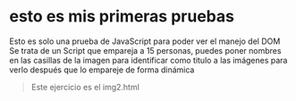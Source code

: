 # esto es mis primeras pruebas 

Esto es solo una prueba de JavaScript para poder ver el manejo del DOM 
Se trata de un Script que empareja a 15 personas, puedes poner nombres en las casillas de la imagen para identificar como titulo a las imágenes para verlo después que lo empareje de forma dinámica 
>	 Este ejercicio es el img2.html
